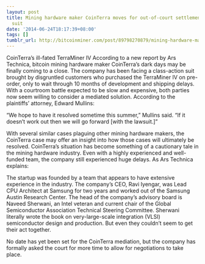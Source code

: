 ```yaml
---
layout: post
title: Mining hardware maker CoinTerra moves for out-of-court settlement in class-action
  suit
date: '2014-06-24T18:17:39+08:00'
tags: []
tumblr_url: http://bitcoinminer.com/post/89798270879/mining-hardware-maker-cointerra-moves-for
---
```



CoinTerra’s ill-fated TerraMiner IV
According to a new report by Ars Technica, bitcoin mining hardware maker CoinTerra’s dark days may be finally coming to a close. The company has been facing a class-action suit brought by disgruntled customers who purchased the TerraMiner IV on pre-order, only to wait through 10 months of development and shipping delays. With a courtroom battle expected to be slow and expensive, both parties now seem willing to consider a mediated solution.
According to the plaintiffs’ attorney, Edward Mullins:

“We hope to have it resolved sometime this summer,” Mullins said. “If it doesn’t work out then we will go forward [with the lawsuit.]”

With several similar cases plaguing other mining hardware makers, the CoinTerra case may offer an insight into how those cases will ultimately be resolved.
CoinTerra’s situation has become something of a cautionary tale in the mining hardware industry. Even with a highly experienced and well-funded team, the company still experienced huge delays. As Ars Technica explains:

The startup was founded by a team that appears to have extensive experience in the industry. The company’s CEO, Ravi Iyengar, was Lead CPU Architect at Samsung for two years and worked out of the Samsung Austin Research Center. The head of the company’s advisory board is Naveed Sherwani, an Intel veteran and current chair of the Global Semiconductor Association Technical Steering Committee. Sherwani literally wrote the book on very-large-scale integration (VLSI) semiconductor design and production.
But even they couldn’t seem to get their act together.

No date has yet been set for the CoinTerra mediation, but the company has formally asked the court for more time to allow for negotiations to take place.
